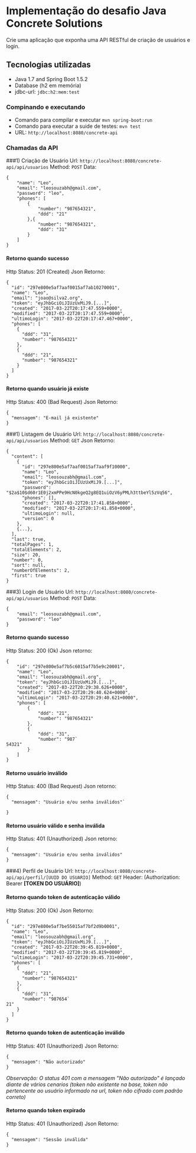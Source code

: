 # Implementação do desafio Java Concrete Solutions
Crie uma aplicação que exponha uma API RESTful de criação de usuários e login.

## Tecnologias utilizadas
* Java 1.7 and Spring Boot 1.5.2
* Database (h2 em memória)
* jdbc-url: `jdbc:h2:mem:test` 

### Compinando e executando 
* Comando para compilar e executar `mvn spring-boot:run`
* Comando para executar a suide de testes: `mvn test`
* URL: `http://localhost:8080/concrete-api`

### Chamadas da API

###1) Criação de Usuário
Url: `http://localhost:8080/concrete-api/api/usuarios`
Method: `POST`
Data: 
```
{
    "name": "Leo",
    "email": "leosouzabh@gmail.com",
    "password": "leo",
    "phones": [
        {
            "number": "987654321",
            "ddd": "21"
        },{
            "number": "987654321",
            "ddd": "31"
        }
    ]
}
```

#### Retorno quando sucesso
Http Status: 201 (Created)
Json Retorno:
```
{
  "id": "297e800e5af7aaf0015af7ab10270001",
  "name": "Leo",
  "email": "joao@silva2.org",
  "token": "eyJhbGciOiJIUzUxMiJ9.[...]",
  "created": "2017-03-22T20:17:47.559+0000",
  "modified": "2017-03-22T20:17:47.559+0000",
  "ultimoLogin": "2017-03-22T20:17:47.467+0000",
  "phones": [
    {
      "ddd": "31",
      "number": "987654321"
    },
    {
      "ddd": "21",
      "number": "987654321"
    }
  ]
}
```

#### Retorno quando usuário já existe
Http Status: 400 (Bad Request)
Json Retorno:
```
{
  "mensagem": "E-mail já existente"
}
```

###1) Listagem de Usuário
Url: `http://localhost:8080/concrete-api/api/usuarios`
Method: `GET`
Json Retorno:
```
{
  "content": [
    {
      "id": "297e800e5af7aaf0015af7aaf9f10000",
      "name": "Leo",
      "email": "leosouzabh@gmail.com",
      "token": "eyJhbGciOiJIUzUxMiJ9.[...]",
      "password": "$2a$10$d60r1E0j2xmPPe9HcN0kgeQ2g8EQ1uiOzV6yPMLh3ttbeYl5zVq56",
      "phones": [],
      "created": "2017-03-22T20:17:41.858+0000",
      "modified": "2017-03-22T20:17:41.858+0000",
      "ultimoLogin": null,
      "version": 0
    },
    {...},   
  ],
  "last": true,
  "totalPages": 1,
  "totalElements": 2,
  "size": 20,
  "number": 0,
  "sort": null,
  "numberOfElements": 2,
  "first": true
}
```

###3) Login de Usuário
Url: `http://localhost:8080/concrete-api/api/usuarios`
Method: `POST`
Data: 
```
{
    "email": "leosouzabh@gmail.com",
    "password": "leo"
}
```

#### Retorno quando sucesso
Http Status: 200 (Ok)
Json retorno:
```
{
	"id": "297e800e5af7b5c6015af7b5e9c20001",
	"name": "Leo",
	"email": "leosouzabh@gmail.org",
	"token": "eyJhbGciOiJIUzUxMiJ9.[...]",
	"created": "2017-03-22T20:29:38.626+0000",
	"modified": "2017-03-22T20:29:40.624+0000",
	"ultimoLogin": "2017-03-22T20:29:40.621+0000",
	"phones": [
		{
			"ddd": "21",
			"number": "987654321"
		},
		{
			"ddd": "31",
			"number": "987`
54321"
		}
	]
}
```

#### Retorno usuário inválido
Http Status: 400 (Bad Request)
Json retorno:
```
{
  "mensagem": "Usuário e/ou senha inválidos"`

}
```
#### Retorno usuário válido e senha inválida
Http Status: 401 (Unauthorized)
Json retorno:
```
{
  "mensagem": "Usuário e/ou senha inválidos"
}
```

###4) Perfil de Usuário
Url: `http://localhost:8080/concrete-api/api/perfil/[UUID DO USUARIO]`
Method: `GET`
Header: (Authorization: Bearer **[TOKEN DO USUÁRIO]**)

#### Retorno quando token de autenticação válido
Http Status: 200 (Ok)
Json Retorno:  
```
{
  "id": "297e800e5af7be55015af7bf2d9b0001",
  "name": "Leo",
  "email": "leosouzabh@gmail.org",
  "token": "eyJhbGciOiJIUzUxMiJ9.[...]",
  "created": "2017-03-22T20:39:45.819+0000",
  "modified": "2017-03-22T20:39:45.819+0000",
  "ultimoLogin": "2017-03-22T20:39:45.731+0000",
  "phones": [
    {
      "ddd": "21",
      "number": "987654321"
    },
    {
      "ddd": "31",
      "number": "987654`
21"
    }
  ]
}
```
#### Retorno quando token de autenticação inválido
Http Status: 401 (Unauthorized)
Json Retorno:  
```
{
  "mensagem": "Não autorizado"
}
```
*Observação: O status 401 com a mensagem "Não autorizado" é lançado diante de vários cenarios (token não existente na base, token não pertencente ao usuário informado na url, token não cifrado com padrão correto)*

#### Retorno quando token expirado
Http Status: 401 (Unauthorized)
Json Retorno:  
```
{
  "mensagem": "Sessão inválida"
}
```
